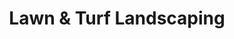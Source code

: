 ---
title: "Lawn & Turf Landscaping"
url: /fort-wayne/lawn-and-turf-landscaping/
shop: groundskeeping
---
